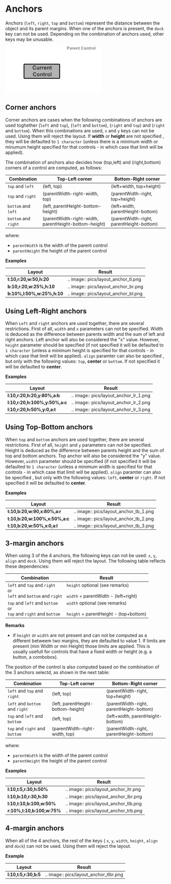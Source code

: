 # Anchors

Anchors (``left``, ``right``, ``top`` and ``bottom``) represent the distance between the object and its parent margins. When one of the anchors is present, the ``dock`` key can not be used. Depending on the combination of anchors used, other keys may be unusable.

<img src="img/layout_anchors.png" width=300/>

## Corner anchors


Corner anchors are cases when the following combinations of anchors are used toghether (``left`` and ``top``), (``left`` and ``bottom``), (``right`` and ``top``) and (``right`` and ``bottom``).
When this combinations are used, ``x`` and ``y`` keys can not be used. Using them will reject the layout.
If **width** or **height** are not specified , they will be defaulted to ``1 character`` (unless there is a minimum width or minumum height specified for that controls - in which case that limit will be applied).

The combination of anchors also decides how (top,left) and (right,bottom) corners of a control are computed, as follows:

| Combination              | Top-Left corner                                       | Bottom-Right corner                      |
|--------------------------|-------------------------------------------------------|------------------------------------------|
| ``top`` and ``left``     | (left, top)                                           | (left+width, top+height)                 |
| ``top`` and ``right``    | (parentWidth-right-width, top)                        | (parentWidth-right, top+height)          |
| ``bottom`` and ``left``  | (left, parentHeight-bottom-height)                    | (left+width, parentHeight-bottom)        |
| ``bottom`` and ``right`` | (parentWidth-right-width, parentHeight-bottom-height) | (parentWidth-right, parentHeight-bottom) |

where:
* `parentWidth` is the width of the parent control
* `parentHeight` the height of the parent control

**Examples**

| Layout                     | Result                               |
|----------------------------|--------------------------------------|
| **t:10,r:20,w:50,h:20**    | .. image:: pics/layout_anchor_tl.png |
| **b:10,r:20,w:25%,h:10**   | .. image:: pics/layout_anchor_br.png |
| **b:10%,l:50%,w:25%,h:10** | .. image:: pics/layout_anchor_bl.png |


## Using Left-Right anchors

When ``Left`` and ``right`` anchors are used together, there are several restrictions. First of all, ``width``  and ``x`` parameters can not be specified. Width is deduced as the difference between parents width and the sum of left and right anchors. Left anchor will also be considered the "x" value.
However, ``height`` parameter should be specified (if not specified it will be defaulted to ``1 character`` (unless a minimum height is specified for that controls - in which case that limit will be applied).
`align` paramter can also be specified , but only with the following values: ``top``, **center** or ``bottom``. If not specified it will be defaulted to **center**.

**Examples**

| Layout                         | Result                                 |
|--------------------------------|----------------------------------------|
| **l:10,r:20,h:20,y:80%,a:b**   | .. image:: pics/layout_anchor_lr_1.png |
| **l:10,r:20,h:100%,y:50%,a:c** | .. image:: pics/layout_anchor_lr_2.png |
| **l:10,r:20,h:50%,y:0,a:t**    | .. image:: pics/layout_anchor_lr_3.png |

## Using Top-Bottom anchors

When ``top`` and ``bottom`` anchors are used together, there are several restrictions. First of all, ``height`` and ``y`` parameters can not be specified. Height is deduced as the difference between parents height and the sum of top and bottom anchors. Top anchor will also be considered the "y" value.
However, ``width`` parameter should be specified (if not specified it will be defaulted to ``1 character`` (unless a minimum width is specified for that controls - in which case that limit will be applied).
`align` paramter can also be specified , but only with the following values: ``left``, **center** or ``right``. If not specified it will be defaulted to **center**.

**Examples**

| Layout                         | Result                                 |
|--------------------------------|----------------------------------------|
| **t:10,b:20,w:90,x:80%,a:r**   | .. image:: pics/layout_anchor_tb_1.png |
| **t:10,b:20,w:100%,x:50%,a:c** | .. image:: pics/layout_anchor_tb_2.png |
| **t:10,b:20,w:50%,x:0,a:l**    | .. image:: pics/layout_anchor_tb_3.png |

## 3-margin anchors

When using 3 of the 4 anchors, the following keys can not be used: ``x``, ``y``, ``align`` and ``dock``. Using them will reject the layout.
The following table reflects these dependencies:


| Combination                            | Result                                      |
|----------------------------------------|---------------------------------------------|
| ``left`` and ``top`` and ``right``<br>or<br>``left`` and ``bottom`` and ``right``     | ``height`` optional (see remarks)<br><br>``width`` = parentWidth - (left+right)|
| ``top`` and ``left`` and ``bottom``<br>or<br>``top`` and ``right`` and ``bottom``     | ``width`` optional (see remarks)<br><br>``height`` = parentHeight - (top+bottom)|

**Remarks** 
* if ``height`` or ``width`` are not present and can not be computed as a different betweem two margins, they are defaulted to value 1. If limits are present (min Width or min Height) those limits are applied. This is usually usefull for controls that have a fixed width or height (e.g. a button, a combobox).

The position of the control is also computed based on the combination of the 3 anchors selectd, as shown in the next table:

| Combination                           | Top-Left corner                    | Bottom-Right corner                      |
|---------------------------------------|------------------------------------|------------------------------------------|
| ``left`` and ``top`` and ``right``    | (left, top)                        | (parentWidth-right, top+height)          |
| ``left`` and ``bottom`` and ``right`` | (left, parentHeight-bottom-height) | (parentWidth-right, parentHeight-bottom) |
| ``top`` and ``left`` and ``bottom``   | (left, top)                        | (left+width, parentHeight-bottom)        |
| ``top`` and ``right`` and ``bottom``  | (parentWidth-right-width, top)     | (parentWidth-right, parentHeight-bottom) |

where:
* `parentWidth` is the width of the parent control
* `parentHeight` the height of the parent control

**Examples**


| Layout                     | Result                                |
|----------------------------|---------------------------------------|
| **l:10,t:5,r:30,h:50%**    | .. image:: pics/layout_anchor_ltr.png |
| **l:10,b:10,r:30,h:30**    | .. image:: pics/layout_anchor_lbr.png |
| **l:10,t:10,b:100,w:50%**  | .. image:: pics/layout_anchor_tlb.png |
| **r:10%,t:10,b:100,w:75%** | .. image:: pics/layout_anchor_trb.png |


## 4-margin anchors

When all of the 4 anchors, the rest of the keys ( ``x``, ``y``, ``width``, ``height``, ``align`` and ``dock``) can not be used. Using them will reject the layout.

**Example**


| Layout                | Result                                 |
|-----------------------|----------------------------------------|
| **l:10,t:5,r:30,b:5** | .. image:: pics/layout_anchor_tlbr.png |
